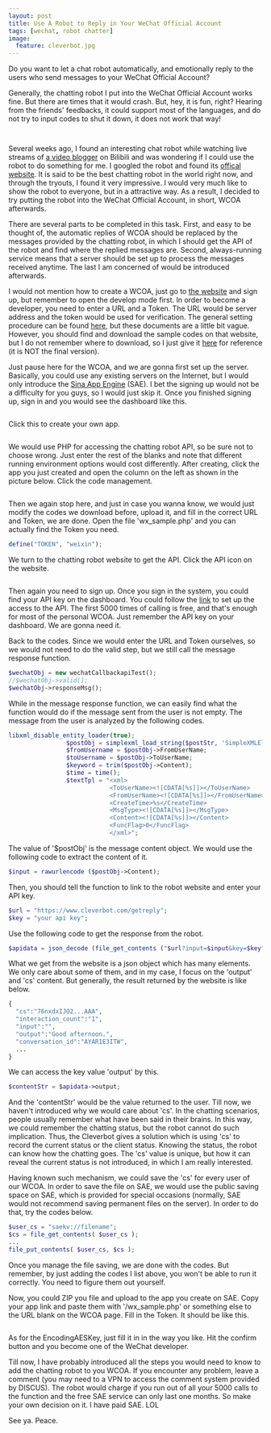 ```yaml
---
layout: post
title: Use A Robot to Reply in Your WeChat Official Account
tags: [wechat, robot chatter]
image:
  feature: cleverbot.jpg
---
```


Do you want to let a chat robot automatically, and emotionally reply to the users who send messages to your WeChat Official Account?

Generally, the chatting robot I put into the WeChat Official Account works fine. But there are times that it would crash. But, hey, it is fun, right? Hearing from the friends' feedbacks, it could support most of the languages, and do not try to input codes to shut it down, it does not work that way!
<center>
<figure>
	<img src="/images/chat robot/1.jpg" alt="">
</figure>
</center>
<center>
<figure>
	<img src="/images/chat robot/2.jpg" alt="">
</figure>
</center>

Several weeks ago, I found an interesting chat robot while watching live streams of [a video blogger](http://live.bilibili.com/1011) on Bilibili and was wondering if I could use the robot to do something for me. I googled the robot and found its [offical website](https://www.cleverbot.com/). It is said to be the best chatting robot in the world right now, and through the tryouts, I found it very impressive. I would very much like to show the robot to everyone, but in a attractive way. As a result, I decided to try putting the robot into the WeChat Official Account, in short, WCOA afterwards.

There are several parts to be completed in this task. First, and easy to be thought of, the automatic replies of WCOA should be replaced by the messages provided by the chatting robot, in which I should get the API of the robot and find where the replied messages are. Second, always-running service means that a server should be set up to process the messages received anytime. The last I am concerned of would be introduced afterwards.

I would not mention how to create a WCOA, just go to [the website](https://mp.weixin.qq.com/) and sign up, but remember to open the develop mode first. In order to become a developer, you need to enter a URL and a Token. The URL would be server address and the token would be used for verification. The general setting procedure can be found [here](https://mp.weixin.qq.com/wiki), but these documents are a little bit vague. However, you should find and download the sample codes on that website, but I do not remember where to download, so I just give it [here](http://allenshieh.github.io/resources/wx_sample.php) for reference (it is NOT the final version).

Just pause here for the WCOA, and we are gonna first set up the server. Basically, you could use any existing servers on the Internet, but I would only introduce the [Sina App Engine](http://sae.sina.com.cn/) (SAE). I bet the signing up would not be a difficulty for you guys, so I would just skip it. Once you finished signing up, sign in and you would see the dashboard like this.
<center>
<figure>
	<img src="/images/chat robot/dashboard.png" alt="">
</figure>
</center>

Click this to create your own app.
<center>
<figure>
	<img src="/images/chat robot/create.png" alt="">
</figure>
</center>

We would use PHP for accessing the chatting robot API, so be sure not to choose wrong. Just enter the rest of the blanks and note that different running environment options would cost differently. After creating, click the app you just created and open the column on the left as shown in the picture below. Click the code management.
<center>
<figure>
	<img src="/images/chat robot/management.png" alt="">
</figure>
</center>

Then we again stop here, and just in case you wanna know, we would just modify the codes we download before, upload it, and fill in the correct URL and Token, we are done. Open the file 'wx_sample.php' and you can actually find the Token you need.

~~~ php
define("TOKEN", "weixin");
~~~

We turn to the chatting robot website to get the API. Click the API icon on the website.
<center>
<figure>
	<img src="/images/chat robot/api.png" alt="">
</figure>
</center>

Then again you need to sign up. Once you sign in the system, you could find your API key on the dashboard. You could follow the [link](https://www.cleverbot.com/api/howto/) to set up the access to the API. The first 5000 times of calling is free, and that's enough for most of the personal WCOA. Just remember the API key on your dashboard. We are gonna need it.

Back to the codes. Since we would enter the URL and Token ourselves, so we would not need to do the valid step, but we still call the message response function.

~~~ php
$wechatObj = new wechatCallbackapiTest();
//$wechatObj->valid();
$wechatObj->responseMsg();
~~~

While in the message response function, we can easily find what the function would do if the message sent from the user is not empty. The message from the user is analyzed by the following codes.

~~~ php
libxml_disable_entity_loader(true);
              	$postObj = simplexml_load_string($postStr, 'SimpleXMLElement', LIBXML_NOCDATA);
                $fromUsername = $postObj->FromUserName;
                $toUsername = $postObj->ToUserName;
                $keyword = trim($postObj->Content);
                $time = time();
                $textTpl = "<xml>
							<ToUserName><![CDATA[%s]]></ToUserName>
							<FromUserName><![CDATA[%s]]></FromUserName>
							<CreateTime>%s</CreateTime>
							<MsgType><![CDATA[%s]]></MsgType>
							<Content><![CDATA[%s]]></Content>
							<FuncFlag>0</FuncFlag>
							</xml>";  
~~~

The value of '$postObj' is the message content object. We would use the following code to extract the content of it.

~~~ php
$input = rawurlencode ($postObj->Content);
~~~

Then, you should tell the function to link to the robot website and enter your API key.

~~~ php
$url = "https://www.cleverbot.com/getreply";
$key = "your api key";
~~~

Use the following code to get the response from the robot.

~~~ php
$apidata = json_decode (file_get_contents ("$url?input=$input&key=$key"));
~~~

What we get from the website is a json object which has many elements. We only care about some of them, and in my case, I focus on the 'output' and 'cs' content. But generally, the result returned by the website is like below.

~~~ php
{
  "cs":"76nxdxIJO2...AAA",
  "interaction_count":"1",
  "input":"",
  "output":"Good afternoon.",
  "conversation_id":"AYAR1E3ITW",
  ...
}
~~~

We can access the key value 'output' by this.

~~~ php
$contentStr = $apidata->output;
~~~

And the 'contentStr' would be the value returned to the user. Till now, we haven't introduced why we would care about 'cs'. In the chatting scenarios, people usually remember what have been said in their brains. In this way, we could remember the chatting status, but the robot cannot do such implication. Thus, the Cleverbot gives a solution which is using 'cs' to record the current status or the client status. Knowing the status, the robot can know how the chatting goes. The 'cs' value is unique, but how it can reveal the current status is not introduced, in which I am really interested.

Having known such mechanism, we could save the 'cs' for every user of our WCOA. In order to save the file on SAE, we would use the public saving space on SAE, which is provided for special occasions (normally, SAE would not recommend saving permanent files on the server). In order to do that, try the codes below.

~~~ php
$user_cs = "saekv://filename";
$cs = file_get_contents( $user_cs );
...
file_put_contents( $user_cs, $cs );
~~~

Once you manage the file saving, we are done with the codes. But remember, by just adding the codes I list above, you won't be able to run it correctly. You need to figure them out yourself.

Now, you could ZIP you file and upload to the app you create on SAE. Copy your app link and paste them with '/wx_sample.php' or something else to the URL blank on the WCOA page. Fill in the Token. It should be like this.
<center>
<figure>
	<img src="/images/chat robot/url.png" alt="">
</figure>
</center>

As for the EncodingAESKey, just fill it in in the way you like. Hit the confirm button and you become one of the WeChat developer.

Till now, I have probably introduced all the steps you would need to know to add the chatting robot to you WCOA. If you encounter any problem, leave a comment (you may need to a VPN to access the comment system provided by DISCUS). The robot would charge if you run out of all your 5000 calls to the function and the free SAE service can only last one months. So make your own decision on it. I have paid SAE. LOL

See ya. Peace.
